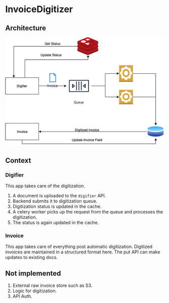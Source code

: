 # InvoiceDigitizer

## Architecture
![](https://raw.githubusercontent.com/anuj-kumar/InvoiceDigitizer/master/InvoiceDigitizerArchitecture.png?token=AAZTS5WE4GKEESHAO3XGPJC55FPGS)

## Context

### Digifier
This app takes care of the digitization.
1. A document is uploaded to the `digifier` API.
2. Backend submits it to digitization queue.
3. Digitization status is updated in the cache.
4. A celery worker picks up the request from the queue and processes the digitization.
5. The status is again updated in the cache.

### Invoice
This app takes care of everything post automatic digitization. Digitized invoices are maintained in a structured format here.
The put API can make updates to existing docs.

## Not implemented
1. External raw invoice store such as S3.
2. Logic for digitization.
3. API Auth.
